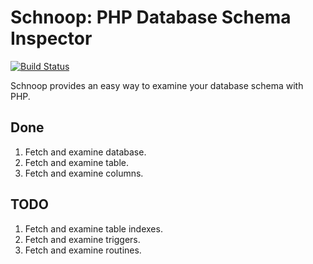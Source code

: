 # Schnoop: PHP Database Schema Inspector

[![Build Status](https://travis-ci.org/courtney-miles/schnoop.svg?branch=master)](https://travis-ci.org/courtney-miles/schnoop)

Schnoop provides an easy way to examine your database schema with PHP.

## Done

1. Fetch and examine database.
2. Fetch and examine table.
3. Fetch and examine columns.

## TODO

1. Fetch and examine table indexes.
2. Fetch and examine triggers.
3. Fetch and examine routines.
